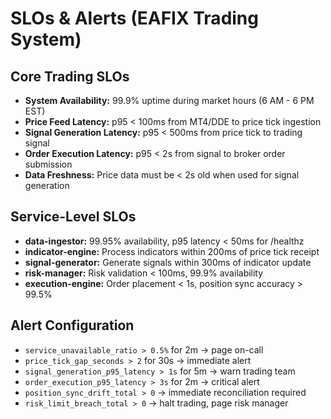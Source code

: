 # SLOs & Alerts (EAFIX Trading System)

## Core Trading SLOs
- **System Availability:** 99.9% uptime during market hours (6 AM - 6 PM EST)
- **Price Feed Latency:** p95 < 100ms from MT4/DDE to price tick ingestion
- **Signal Generation Latency:** p95 < 500ms from price tick to trading signal
- **Order Execution Latency:** p95 < 2s from signal to broker order submission
- **Data Freshness:** Price data must be < 2s old when used for signal generation

## Service-Level SLOs
- **data-ingestor:** 99.95% availability, p95 latency < 50ms for /healthz
- **indicator-engine:** Process indicators within 200ms of price tick receipt
- **signal-generator:** Generate signals within 300ms of indicator update
- **risk-manager:** Risk validation < 100ms, 99.9% availability
- **execution-engine:** Order placement < 1s, position sync accuracy > 99.5%

## Alert Configuration
- `service_unavailable_ratio > 0.5%` for 2m → page on-call
- `price_tick_gap_seconds > 2` for 30s → immediate alert
- `signal_generation_p95_latency > 1s` for 5m → warn trading team
- `order_execution_p95_latency > 3s` for 2m → critical alert
- `position_sync_drift_total > 0` → immediate reconciliation required
- `risk_limit_breach_total > 0` → halt trading, page risk manager
